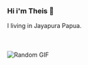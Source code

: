 ### Hi i'm Theis 👋
I living in Jayapura Papua. 
<br><br><br><br>
![Random GIF](https://media.giphy.com/media/ZVik7pBtu9dNS/giphy.gif)

